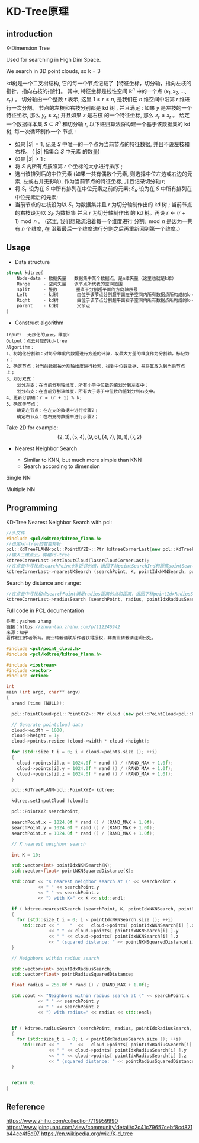 # KD-Tree原理

## introduction

K-Dimension Tree

Used for searching in High Dim Space.

We search in 3D point clouds, so k = 3

kd树是一个二叉树结构, 它的每一个节点记载了【特征坐标，切分轴，指向左枝的指针，指向右枝的指针】。
其中, 特征坐标是线性空间 $\mathbb{R}^n$ 中的一个点 $\left(x_1, x_2, \ldots, x_n\right)$ 。
切分轴由一个整数 $r$ 表示, 这里 $1 \leq r \leq n$, 是我们在 $n$ 维空间中沿第 $r$ 维进行一次分割。
节点的左枝和右枝分别都是 $\mathrm{kd}$ 树 , 并且满足 : 如果 $y$ 是左枝的一个特征坐标, 那么 $y_r \leq x_r$; 并且如果 $z$ 是右枝 的一个特征坐标, 那么 $z_r \geq x_r$ 。
给定一个数据样本集 $S \subseteq R^n$ 和切分轴 $r$, 以下递归算法将构建一个基于该数据集的 $\mathrm{kd}$ 树, 每一次循环制作一个 节点 :
- 如果 $|S|=1$, 记录 $S$ 中唯一的一个点为当前节点的特征数据, 并且不设左枝和右枝。 ( $|S|$ 指集合 $S$ 中元素 的数量)
- 如果 $|S|>1$ :
- 将 $S$ 内所有点按照第 $r$ 个坐标的大小进行排序 ;
- 选出该排列后的中位元素 (如果一共有偶数个元素, 则选择中位左边或右边的元素, 左或右并无影响), 作为当前节点的特征坐标, 并且记录切分轴 $r$;
- 将 $S_L$ 设为在 $S$ 中所有排列在中位元素之前的元素; $S_R$ 设为在 $S$ 中所有排列在中位元素后的元素;
- 当前节点的左枝设为以 $S_L$ 为数据集并且 $r$ 为切分轴制作出的 $\mathrm{kd}$ 树 ; 当前节点的右枝设为以 $S_R$ 为数据集 并且 $r$ 为切分轴制作出 的 $\mathrm{kd}$ 树。再设 $r \leftarrow(r+1) \bmod n$ 。 (这里, 我们想轮流沿着每一个维度进行 分割; $\bmod n$ 是因为一共有 $n$ 个维度, 在 沿着最后一个维度进行分割之后再重新回到第一个维度。)

## Usage

- Data structure
```C++
struct kdtree{
    Node-data - 数据矢量   数据集中某个数据点，是n维矢量（这里也就是k维）
    Range     - 空间矢量   该节点所代表的空间范围
    split     - 整数       垂直于分割超平面的方向轴序号
    Left      - kd树       由位于该节点分割超平面左子空间内所有数据点所构成的k-d树
    Right     - kd树       由位于该节点分割超平面右子空间内所有数据点所构成的k-d树
    parent    - kd树       父节点  
}
```
- Construct algorithm
```
Input:  无序化的点云，维度k
Output：点云对应的kd-tree
Algorithm：
1、初始化分割轴：对每个维度的数据进行方差的计算，取最大方差的维度作为分割轴，标记为r；
2、确定节点：对当前数据按分割轴维度进行检索，找到中位数数据，并将其放入到当前节点上；
3、划分双支：
    划分左支：在当前分割轴维度，所有小于中位数的值划分到左支中；
    划分右支：在当前分割轴维度，所有大于等于中位数的值划分到右支中。
4、更新分割轴：r = (r + 1) % k;
5、确定子节点：
    确定左节点：在左支的数据中进行步骤2；
    确定右节点：在右支的数据中进行步骤2；

```
Take 2D for example:
$$
{(2,3),(5,4),(9,6),(4,7),(8,1),(7,2)}
$$

- Nearest Neighbor Search

    - Similar to KNN, but much more simple than KNN
    - Search according to dimension

Single NN

Multiple NN

## Programming

KD-Tree Nearest Neighbor Search with pcl:
```C++
//头文件
#include <pcl/kdtree/kdtree_flann.h>
//设定kd-tree的智能指针
pcl::KdTreeFLANN<pcl::PointXYZI>::Ptr kdtreeCornerLast(new pcl::KdTreeFLANN<pcl::PointXYZI>());
//输入三维点云，构建kd-tree
kdtreeCornerLast->setInputCloud(laserCloudCornerLast);
//在点云中寻找点searchPoint的k近邻的值，返回下标pointSearchInd和距离pointSearchSqDis
kdtreeCornerLast->nearestKSearch (searchPoint, K, pointIdxNKNSearch, pointNKNSquaredDistance);

```

Search by distance and range:
```C++
//在点云中寻找和点searchPoint满足radius距离的点和距离，返回下标pointIdxRadiusSearch和距离pointRadiusSquaredDistance
kdtreeCornerLast->radiusSearch (searchPoint, radius, pointIdxRadiusSearch, pointRadiusSquaredDistance)

```

Full code in PCL documentation
```C++
作者：yachen zhang
链接：https://zhuanlan.zhihu.com/p/112246942
来源：知乎
著作权归作者所有。商业转载请联系作者获得授权，非商业转载请注明出处。

#include <pcl/point_cloud.h>
#include <pcl/kdtree/kdtree_flann.h>

#include <iostream>
#include <vector>
#include <ctime>

int
main (int argc, char** argv)
{
  srand (time (NULL));

  pcl::PointCloud<pcl::PointXYZ>::Ptr cloud (new pcl::PointCloud<pcl::PointXYZ>);

  // Generate pointcloud data
  cloud->width = 1000;
  cloud->height = 1;
  cloud->points.resize (cloud->width * cloud->height);

  for (std::size_t i = 0; i < cloud->points.size (); ++i)
  {
    cloud->points[i].x = 1024.0f * rand () / (RAND_MAX + 1.0f);
    cloud->points[i].y = 1024.0f * rand () / (RAND_MAX + 1.0f);
    cloud->points[i].z = 1024.0f * rand () / (RAND_MAX + 1.0f);
  }

  pcl::KdTreeFLANN<pcl::PointXYZ> kdtree;

  kdtree.setInputCloud (cloud);

  pcl::PointXYZ searchPoint;

  searchPoint.x = 1024.0f * rand () / (RAND_MAX + 1.0f);
  searchPoint.y = 1024.0f * rand () / (RAND_MAX + 1.0f);
  searchPoint.z = 1024.0f * rand () / (RAND_MAX + 1.0f);

  // K nearest neighbor search

  int K = 10;

  std::vector<int> pointIdxNKNSearch(K);
  std::vector<float> pointNKNSquaredDistance(K);

  std::cout << "K nearest neighbor search at (" << searchPoint.x 
            << " " << searchPoint.y 
            << " " << searchPoint.z
            << ") with K=" << K << std::endl;

  if ( kdtree.nearestKSearch (searchPoint, K, pointIdxNKNSearch, pointNKNSquaredDistance) > 0 )
  {
    for (std::size_t i = 0; i < pointIdxNKNSearch.size (); ++i)
      std::cout << "    "  <<   cloud->points[ pointIdxNKNSearch[i] ].x 
                << " " << cloud->points[ pointIdxNKNSearch[i] ].y 
                << " " << cloud->points[ pointIdxNKNSearch[i] ].z 
                << " (squared distance: " << pointNKNSquaredDistance[i] << ")" << std::endl;
  }

  // Neighbors within radius search

  std::vector<int> pointIdxRadiusSearch;
  std::vector<float> pointRadiusSquaredDistance;

  float radius = 256.0f * rand () / (RAND_MAX + 1.0f);

  std::cout << "Neighbors within radius search at (" << searchPoint.x 
            << " " << searchPoint.y 
            << " " << searchPoint.z
            << ") with radius=" << radius << std::endl;


  if ( kdtree.radiusSearch (searchPoint, radius, pointIdxRadiusSearch, pointRadiusSquaredDistance) > 0 )
  {
    for (std::size_t i = 0; i < pointIdxRadiusSearch.size (); ++i)
      std::cout << "    "  <<   cloud->points[ pointIdxRadiusSearch[i] ].x 
                << " " << cloud->points[ pointIdxRadiusSearch[i] ].y 
                << " " << cloud->points[ pointIdxRadiusSearch[i] ].z 
                << " (squared distance: " << pointRadiusSquaredDistance[i] << ")" << std::endl;
  }


  return 0;
}
```

## Reference
https://www.zhihu.com/collection/719959990
https://www.joinquant.com/view/community/detail/c2c41c79657cebf8cd871b44ce4f5d97
https://en.wikipedia.org/wiki/K-d_tree
